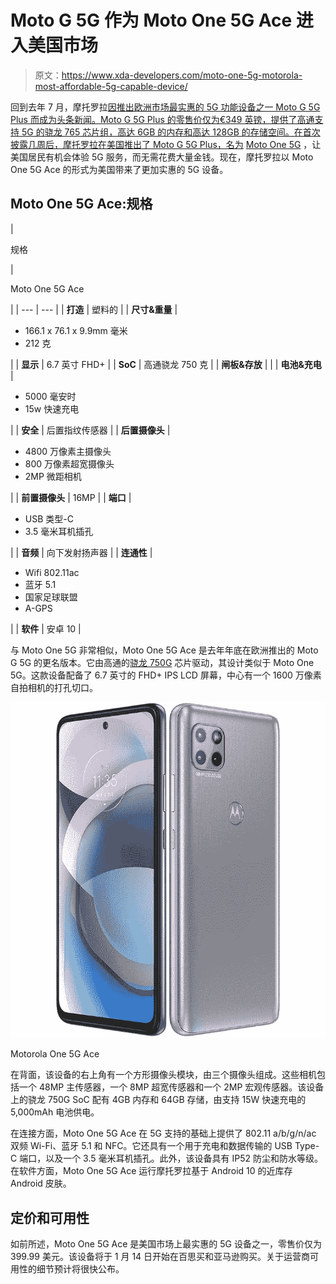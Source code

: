 # Moto G 5G 作为 Moto One 5G Ace 进入美国市场

> 原文：<https://www.xda-developers.com/moto-one-5g-motorola-most-affordable-5g-capable-device/>

回到去年 7 月，摩托罗拉[因推出欧洲市场最实惠的 5G 功能设备之一 Moto G 5G Plus 而成为头条新闻。Moto G 5G Plus 的零售价仅为€349 英镑，提供了高通支持 5G 的骁龙 765 芯片组，高达 6GB 的内存和高达 128GB 的存储空间。在首次披露几周后，摩托罗拉在美国推出了 Moto G 5G Plus，名为](https://www.xda-developers.com/moto-g-5g-plus-48mp-quad-cameras-90hz-display/) [Moto One 5G](https://www.xda-developers.com/motorola-one-5g-coming-usa-att-verizon/) ，让美国居民有机会体验 5G 服务，而无需花费大量金钱。现在，摩托罗拉以 Moto One 5G Ace 的形式为美国带来了更加实惠的 5G 设备。

## Moto One 5G Ace:规格

| 

规格

 | 

Moto One 5G Ace

 |
| --- | --- |
| **打造** | 塑料的 |
| **尺寸&重量** | 

*   166.1 x 76.1 x 9.9mm 毫米
*   212 克

 |
| **显示** | 6.7 英寸 FHD+ |
| **SoC** | 高通骁龙 750 克 |
| **闸板&存放** |  |
| **电池&充电** | 

*   5000 毫安时
*   15w 快速充电

 |
| **安全** | 后置指纹传感器 |
| **后置摄像头** | 

*   4800 万像素主摄像头
*   800 万像素超宽摄像头
*   2MP 微距相机

 |
| **前置摄像头** | 16MP |
| **端口** | 

*   USB 类型-C
*   3.5 毫米耳机插孔

 |
| **音频** | 向下发射扬声器 |
| **连通性** | 

*   Wifi 802.11ac
*   蓝牙 5.1
*   国家足球联盟
*   A-GPS

 |
| **软件** | 安卓 10 |

与 Moto One 5G 非常相似，Moto One 5G Ace 是去年年底在欧洲推出的 Moto G 5G 的更名版本。它由高通的[骁龙 750G](https://www.xda-developers.com/qualcomm-snapdragon-750g-processor-specifications-features/) 芯片驱动，其设计类似于 Moto One 5G。这款设备配备了 6.7 英寸的 FHD+ IPS LCD 屏幕，中心有一个 1600 万像素自拍相机的打孔切口。

 <picture>![The Motorola One 5G Ace is a mid-range 5G phone that runs on Android 10, and features Qualcomm Snapdragon 750G SoC.](img/0048e0fc005410bcdd6fda03a74bab66.png)</picture> 

Motorola One 5G Ace

在背面，该设备的右上角有一个方形摄像头模块，由三个摄像头组成。这些相机包括一个 48MP 主传感器，一个 8MP 超宽传感器和一个 2MP 宏观传感器。该设备上的骁龙 750G SoC 配有 4GB 内存和 64GB 存储，由支持 15W 快速充电的 5,000mAh 电池供电。

在连接方面，Moto One 5G Ace 在 5G 支持的基础上提供了 802.11 a/b/g/n/ac 双频 Wi-Fi、蓝牙 5.1 和 NFC。它还具有一个用于充电和数据传输的 USB Type-C 端口，以及一个 3.5 毫米耳机插孔。此外，该设备具有 IP52 防尘和防水等级。在软件方面，Moto One 5G Ace 运行摩托罗拉基于 Android 10 的近库存 Android 皮肤。

## 定价和可用性

如前所述，Moto One 5G Ace 是美国市场上最实惠的 5G 设备之一，零售价仅为 399.99 美元。该设备将于 1 月 14 日开始在百思买和亚马逊购买。关于运营商可用性的细节预计将很快公布。